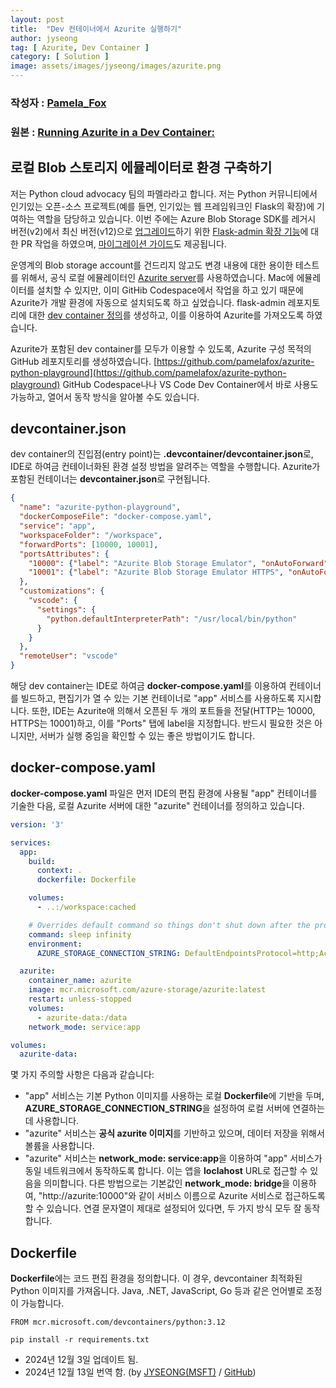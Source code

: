 ```yaml
---
layout: post
title:  "Dev 컨테이너에서 Azurite 실행하기"
author: jyseong
tag: [ Azurite, Dev Container ]
category: [ Solution ]
image: assets/images/jyseong/images/azurite.png
---
```


### 작성자 : [Pamela_Fox](https://techcommunity.microsoft.com/users/pamela_fox/1604078)
### 원본 : [Running Azurite in a Dev Container:](https://techcommunity.microsoft.com/blog/azuredevcommunityblog/running-azurite-in-a-dev-container/4342188)

## 로컬 Blob 스토리지 에뮬레이터로 환경 구축하기
저는 Python cloud advocacy 팀의 파멜라라고 합니다. 저는 Python 커뮤니티에서 인기있는 오픈-소스 프로젝트(예를 들면, 인기있는 웹 프레임워크인 Flask의 확장)에 기여하는 역할을 담당하고 있습니다. 이번 주에는 Azure Blob Storage SDK를 레거시 버전(v2)에서 최신 버전(v12)으로 [업그레이드](https://github.com/pallets-eco/flask-admin/pull/2573)하기 위한 [Flask-admin 확장 기능](https://github.com/pallets-eco/flask-admin)에 대한 PR 작업을 하였으며, [마이그레이션 가이드](https://github.com/Azure/azure-sdk-for-python/blob/main/sdk/storage/azure-storage-blob/migration_guide.md)도 제공됩니다.

운영계의 Blob storage account를 건드리지 않고도 변경 내용에 대한 용이한 테스트를 위해서, 공식 로컬 에뮬레이터인 [Azurite server](https://learn.microsoft.com/azure/storage/common/storage-use-azurite?tabs=docker-hub%2Cblob-storage)를 사용하였습니다. Mac에 에뮬레이터를 설치할 수 있지만, 이미 GitHib Codespace에서 작업을 하고 있기 때문에 Azurite가 개발 환경에 자동으로 설치되도록 하고 싶었습니다. flask-admin 레포지토리에 대한 [dev container 정의](https://containers.dev/)를 생성하고, 이를 이용하여 Azurite를 가져오도록 하였습니다.

Azurite가 포함된 dev container를 모두가 이용할 수 있도록, Azurite 구성 목적의 GitHub 레포지토리를 생성하였습니다.
[https://github.com/pamelafox/azurite-python-playground](https://github.com/pamelafox/azurite-python-playground)
GitHub Codespace나나 VS Code Dev Container에서 바로 사용도 가능하고, 열어서 동작 방식을 알아볼 수도 있습니다.

## devcontainer.json
dev container의 진입점(entry point)는 **.devcontainer/devcontainer.json**로, IDE로 하여금 컨테이너화된 환경 설정 방법을 알려주는 역할을 수행합니다. 
Azurite가 포함된 컨테이너는 **devcontainer.json**로 구현됩니다.

```json
{
  "name": "azurite-python-playground",
  "dockerComposeFile": "docker-compose.yaml",
  "service": "app",
  "workspaceFolder": "/workspace",
  "forwardPorts": [10000, 10001],
  "portsAttributes": {
    "10000": {"label": "Azurite Blob Storage Emulator", "onAutoForward": "silent"},
    "10001": {"label": "Azurite Blob Storage Emulator HTTPS", "onAutoForward": "silent"}
  },
  "customizations": {
    "vscode": {
      "settings": {
        "python.defaultInterpreterPath": "/usr/local/bin/python"
      }
    }
  },
  "remoteUser": "vscode"
}
```

해당 dev container는 IDE로 하여금 **docker-compose.yaml**를 이용하여 컨테이너를 빌드하고, 편집기가 열 수 있는 기본 컨테이너로 "app" 서비스를 사용하도록 지시합니다. 또한, IDE는 Azurite애 의해서 오픈된 두 개의 포트들을 전달(HTTP는 10000, HTTPS는 10001)하고, 이를 "Ports" 탭에 label을 지정합니다. 반드시 필요한 것은 아니지만, 서버가 실행 중임을 확인할 수 있는 좋은 방법이기도 합니다.

## docker-compose.yaml
**docker-compose.yaml** 파일은 먼저 IDE의 편집 환경에 사용될 "app" 컨테이너를 기술한 다음, 로컬 Azurite 서버에 대한 "azurite" 컨테이너를 정의하고 있습니다.

```yaml
version: '3'

services:
  app:
    build:
      context: .
      dockerfile: Dockerfile

    volumes:
      - ..:/workspace:cached

    # Overrides default command so things don't shut down after the process ends.
    command: sleep infinity
    environment:
      AZURE_STORAGE_CONNECTION_STRING: DefaultEndpointsProtocol=http;AccountName=devstoreaccount1;AccountKey=Eby8vdM02xNOcqFlqUwJPLlmEtlCDXJ1OUzFT50uSRZ6IFsuFq2UVErCz4I6tq/K1SZFPTOtr/KBHBeksoGMGw==;BlobEndpoint=http://127.0.0.1:10000/devstoreaccount1;

  azurite:
    container_name: azurite
    image: mcr.microsoft.com/azure-storage/azurite:latest
    restart: unless-stopped
    volumes:
      - azurite-data:/data
    network_mode: service:app

volumes:
  azurite-data:
```

몇 가지 주의할 사항은 다음과 같습니다:

- "app" 서비스는 기본 Python 이미지를 사용하는 로컬 **Dockerfile**에 기반을 두며, **AZURE_STORAGE_CONNECTION_STRING**을 설정하여 로컬 서버에 연결하는데 사용합니다.
- "azurite" 서비스는 **공식 azurite 이미지**를 기반하고 있으며, 데이터 저장을 위해서 볼륨을 사용합니다.
- "azurite" 서비스는 **network_mode: service:app**을 이용하여 "app" 서비스가 동일 네트워크에서 동작하도록 합니다. 이는 앱을 **loclahost** URL로 접근할 수 있음을 의미합니다. 다른 방법으로는 기본값인  **network_mode: bridge**을 이용하여, "http://azurite:10000"와 같이 서비스 이름으로 Azurite 서비스로 접근하도록 할 수 있습니다. 연결 문자열이 제대로 설정되어 있다면, 두 가지 방식 모두 잘 동작합니다.

## Dockerfile
**Dockerfile**에는 코드 편집 환경을 정의합니다. 이 경우, devcontainer 최적화된 Python 이미지를 가져옵니다. Java, .NET, JavaScript, Go 등과 같은 언어별로 조정이 가능합니다.

```
FROM mcr.microsoft.com/devcontainers/python:3.12

pip install -r requirements.txt
```

- 2024년 12월 3일 업데이트 됨.
- 2024년 12월 13일 번역 함. (by [JYSEONG(MSFT)](https://techcommunity.microsoft.com/users/ji%20yong%20seong/219866) / [GitHub](https://github.com/jiyongseong))
